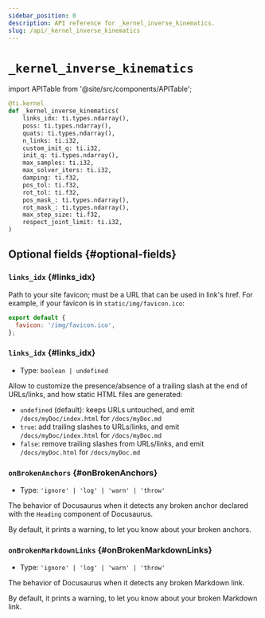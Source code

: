 ```yaml
---
sidebar_position: 0
description: API reference for _kernel_inverse_kinematics.
slug: /api/_kernel_inverse_kinematics
---
```


# `_kernel_inverse_kinematics`

import APITable from '@site/src/components/APITable';

```python title="_kernel_inverse_kinematics"
@ti.kernel
def _kernel_inverse_kinematics(
    links_idx: ti.types.ndarray(),
    poss: ti.types.ndarray(),
    quats: ti.types.ndarray(),
    n_links: ti.i32,
    custom_init_q: ti.i32,
    init_q: ti.types.ndarray(),
    max_samples: ti.i32,
    max_solver_iters: ti.i32,
    damping: ti.f32,
    pos_tol: ti.f32,
    rot_tol: ti.f32,
    pos_mask_: ti.types.ndarray(),
    rot_mask_: ti.types.ndarray(),
    max_step_size: ti.f32,
    respect_joint_limit: ti.i32,
)
```

## Optional fields {#optional-fields}

### `links_idx` {#links_idx}

Path to your site favicon; must be a URL that can be used in link's href. For example, if your favicon is in `static/img/favicon.ico`:

```js title="API 1"
export default {
  favicon: '/img/favicon.ico',
};
```

### `links_idx` {#links_idx}

- Type: `boolean | undefined`

Allow to customize the presence/absence of a trailing slash at the end of URLs/links, and how static HTML files are generated:

- `undefined` (default): keeps URLs untouched, and emit `/docs/myDoc/index.html` for `/docs/myDoc.md`
- `true`: add trailing slashes to URLs/links, and emit `/docs/myDoc/index.html` for `/docs/myDoc.md`
- `false`: remove trailing slashes from URLs/links, and emit `/docs/myDoc.html` for `/docs/myDoc.md`

### `onBrokenAnchors` {#onBrokenAnchors}

- Type: `'ignore' | 'log' | 'warn' | 'throw'`

The behavior of Docusaurus when it detects any broken anchor declared with the `Heading` component of Docusaurus.

By default, it prints a warning, to let you know about your broken anchors.

### `onBrokenMarkdownLinks` {#onBrokenMarkdownLinks}

- Type: `'ignore' | 'log' | 'warn' | 'throw'`

The behavior of Docusaurus when it detects any broken Markdown link.

By default, it prints a warning, to let you know about your broken Markdown link.

